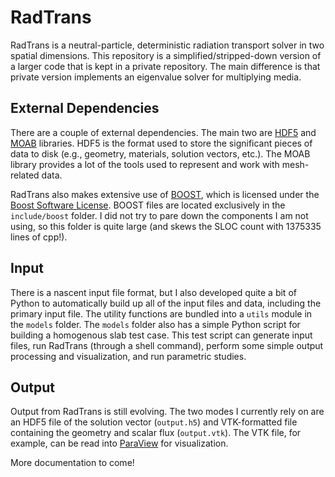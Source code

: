 # RadTrans

RadTrans is a neutral-particle, deterministic radiation transport solver in two spatial dimensions.  This repository is a simplified/stripped-down version of a larger code that is kept in a private repository.  The main difference is that private version implements an eigenvalue solver for multiplying media.

## External Dependencies

There are a couple of external dependencies.  The main two are [HDF5](https://support.hdfgroup.org/HDF5/) and [MOAB](http://sigma.mcs.anl.gov/moab-library/) libraries.  HDF5 is the format used to store the significant pieces of data to disk (e.g., geometry, materials, solution vectors, etc.).  The MOAB library provides a lot of the tools used to represent and work with mesh-related data.

RadTrans also makes extensive use of [BOOST](http://www.boost.org/), which is licensed under the [Boost Software License](http://www.boost.org/LICENSE_1_0.txt).  BOOST files are located exclusively in the `include/boost` folder.  I did not try to pare down the components I am not using, so this folder is quite large (and skews the SLOC count with 1375335 lines of cpp!).

## Input

There is a nascent input file format, but I also developed quite a bit of Python to automatically build up all of the input files and data, including the primary input file.  The utility functions are bundled into a `utils` module in the `models` folder.  The `models` folder also has a simple Python script for building a homogenous slab test case.  This test script can generate input files, run RadTrans (through a shell command), perform some simple output processing and visualization, and run parametric studies.

## Output

Output from RadTrans is still evolving.  The two modes I currently rely on are an HDF5 file of the solution vector (`output.h5`) and VTK-formatted file containing the geometry and scalar flux (`output.vtk`).  The VTK file, for example, can be read into [ParaView](http://www.paraview.org/) for visualization.

More documentation to come!

